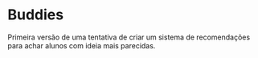 # Buddies

Primeira versão de uma tentativa de criar um sistema de recomendações para achar alunos com ideia mais parecidas.